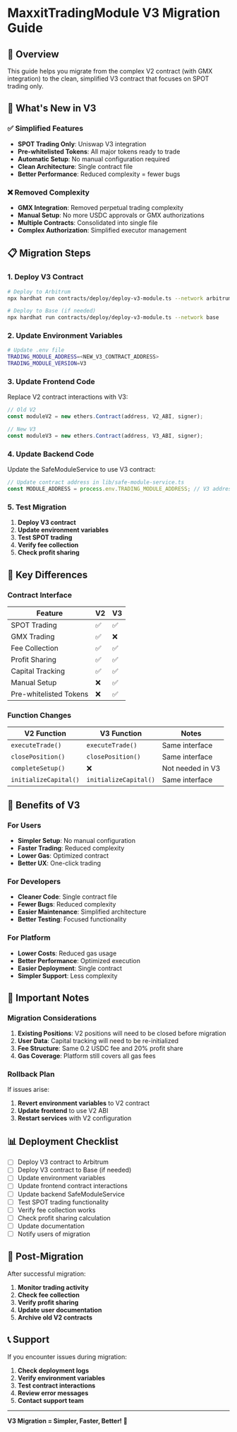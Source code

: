 # MaxxitTradingModule V3 Migration Guide

## 🎯 Overview

This guide helps you migrate from the complex V2 contract (with GMX integration) to the clean, simplified V3 contract that focuses on SPOT trading only.

## 🚀 What's New in V3

### ✅ **Simplified Features**
- **SPOT Trading Only**: Uniswap V3 integration
- **Pre-whitelisted Tokens**: All major tokens ready to trade
- **Automatic Setup**: No manual configuration required
- **Clean Architecture**: Single contract file
- **Better Performance**: Reduced complexity = fewer bugs

### ❌ **Removed Complexity**
- **GMX Integration**: Removed perpetual trading complexity
- **Manual Setup**: No more USDC approvals or GMX authorizations
- **Multiple Contracts**: Consolidated into single file
- **Complex Authorization**: Simplified executor management

## 📋 Migration Steps

### 1. **Deploy V3 Contract**

```bash
# Deploy to Arbitrum
npx hardhat run contracts/deploy/deploy-v3-module.ts --network arbitrum

# Deploy to Base (if needed)
npx hardhat run contracts/deploy/deploy-v3-module.ts --network base
```

### 2. **Update Environment Variables**

```bash
# Update .env file
TRADING_MODULE_ADDRESS=<NEW_V3_CONTRACT_ADDRESS>
TRADING_MODULE_VERSION=V3
```

### 3. **Update Frontend Code**

Replace V2 contract interactions with V3:

```typescript
// Old V2
const moduleV2 = new ethers.Contract(address, V2_ABI, signer);

// New V3
const moduleV3 = new ethers.Contract(address, V3_ABI, signer);
```

### 4. **Update Backend Code**

Update the SafeModuleService to use V3 contract:

```typescript
// Update contract address in lib/safe-module-service.ts
const MODULE_ADDRESS = process.env.TRADING_MODULE_ADDRESS; // V3 address
```

### 5. **Test Migration**

1. **Deploy V3 contract**
2. **Update environment variables**
3. **Test SPOT trading**
4. **Verify fee collection**
5. **Check profit sharing**

## 🔧 Key Differences

### **Contract Interface**

| Feature | V2 | V3 |
|---------|----|----|
| SPOT Trading | ✅ | ✅ |
| GMX Trading | ✅ | ❌ |
| Fee Collection | ✅ | ✅ |
| Profit Sharing | ✅ | ✅ |
| Capital Tracking | ✅ | ✅ |
| Manual Setup | ❌ | ✅ |
| Pre-whitelisted Tokens | ❌ | ✅ |

### **Function Changes**

| V2 Function | V3 Function | Notes |
|-------------|-------------|-------|
| `executeTrade()` | `executeTrade()` | Same interface |
| `closePosition()` | `closePosition()` | Same interface |
| `completeSetup()` | ❌ | Not needed in V3 |
| `initializeCapital()` | `initializeCapital()` | Same interface |

## 🎯 Benefits of V3

### **For Users**
- **Simpler Setup**: No manual configuration
- **Faster Trading**: Reduced complexity
- **Lower Gas**: Optimized contract
- **Better UX**: One-click trading

### **For Developers**
- **Cleaner Code**: Single contract file
- **Fewer Bugs**: Reduced complexity
- **Easier Maintenance**: Simplified architecture
- **Better Testing**: Focused functionality

### **For Platform**
- **Lower Costs**: Reduced gas usage
- **Better Performance**: Optimized execution
- **Easier Deployment**: Single contract
- **Simpler Support**: Less complexity

## 🚨 Important Notes

### **Migration Considerations**
1. **Existing Positions**: V2 positions will need to be closed before migration
2. **User Data**: Capital tracking will need to be re-initialized
3. **Fee Structure**: Same 0.2 USDC fee and 20% profit share
4. **Gas Coverage**: Platform still covers all gas fees

### **Rollback Plan**
If issues arise:
1. **Revert environment variables** to V2 contract
2. **Update frontend** to use V2 ABI
3. **Restart services** with V2 configuration

## 📊 Deployment Checklist

- [ ] Deploy V3 contract to Arbitrum
- [ ] Deploy V3 contract to Base (if needed)
- [ ] Update environment variables
- [ ] Update frontend contract interactions
- [ ] Update backend SafeModuleService
- [ ] Test SPOT trading functionality
- [ ] Verify fee collection works
- [ ] Check profit sharing calculation
- [ ] Update documentation
- [ ] Notify users of migration

## 🎉 Post-Migration

After successful migration:
1. **Monitor trading activity**
2. **Check fee collection**
3. **Verify profit sharing**
4. **Update user documentation**
5. **Archive old V2 contracts**

## 📞 Support

If you encounter issues during migration:
1. **Check deployment logs**
2. **Verify environment variables**
3. **Test contract interactions**
4. **Review error messages**
5. **Contact support team**

---

**V3 Migration = Simpler, Faster, Better! 🚀**
